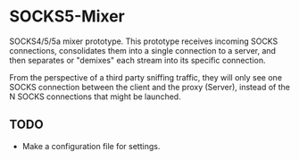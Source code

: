 # SOCKS5-Mixer

SOCKS4/5/5a mixer prototype. This prototype receives incoming SOCKS connections, consolidates them into a single connection to a server, and then separates or "demixes" each stream into its specific connection.

From the perspective of a third party sniffing traffic, they will only see one SOCKS connection between the client and the proxy (Server), instead of the N SOCKS connections that might be launched.

## TODO
* Make a configuration file for settings.
